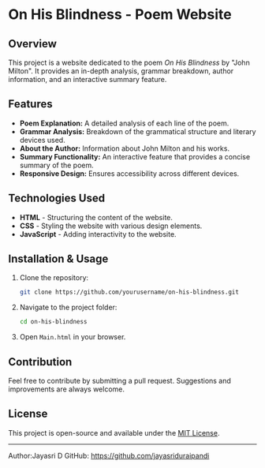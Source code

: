 # On His Blindness - Poem Website

## Overview
This project is a website dedicated to the poem *On His Blindness* by "John Milton". It provides an in-depth analysis, grammar breakdown, author information, and an interactive summary feature.

## Features
- **Poem Explanation:** A detailed analysis of each line of the poem.
- **Grammar Analysis:** Breakdown of the grammatical structure and literary devices used.
- **About the Author:** Information about John Milton and his works.
- **Summary Functionality:** An interactive feature that provides a concise summary of the poem.
- **Responsive Design:** Ensures accessibility across different devices.

## Technologies Used
- **HTML** - Structuring the content of the website.
- **CSS** - Styling the website with various design elements.
- **JavaScript** - Adding interactivity to the website.

## Installation & Usage
1. Clone the repository:
   ```sh
   git clone https://github.com/yourusername/on-his-blindness.git
   ```
2. Navigate to the project folder:
   ```sh
   cd on-his-blindness
   ```
3. Open `Main.html` in your browser.

## Contribution
Feel free to contribute by submitting a pull request. Suggestions and improvements are always welcome.

## License
This project is open-source and available under the [MIT License](LICENSE).

---
Author:Jayasri D
GitHub: https://github.com/jayasriduraipandi

